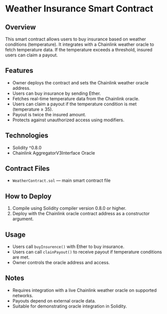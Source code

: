 # Weather Insurance Smart Contract

## Overview
This smart contract allows users to buy insurance based on weather conditions (temperature). It integrates with a Chainlink weather oracle to fetch temperature data. If the temperature exceeds a threshold, insured users can claim a payout.

## Features
- Owner deploys the contract and sets the Chainlink weather oracle address.
- Users can buy insurance by sending Ether.
- Fetches real-time temperature data from the Chainlink oracle.
- Users can claim a payout if the temperature condition is met (temperature ≥ 35).
- Payout is twice the insured amount.
- Protects against unauthorized access using modifiers.

## Technologies
- Solidity ^0.8.0
- Chainlink AggregatorV3Interface Oracle

## Contract Files
- `WeatherContract.sol` — main smart contract file

## How to Deploy
1. Compile using Solidity compiler version 0.8.0 or higher.
2. Deploy with the Chainlink oracle contract address as a constructor argument.

## Usage
- Users call `buyInsurence()` with Ether to buy insurance.
- Users can call `clainPayout()` to receive payout if temperature conditions are met.
- Owner controls the oracle address and access.

## Notes
- Requires integration with a live Chainlink weather oracle on supported networks.
- Payouts depend on external oracle data.
- Suitable for demonstrating oracle integration in Solidity.
